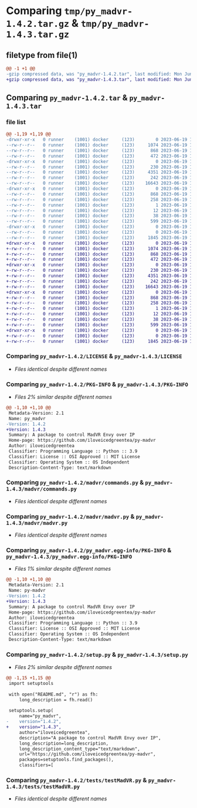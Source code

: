 # Comparing `tmp/py_madvr-1.4.2.tar.gz` & `tmp/py_madvr-1.4.3.tar.gz`

## filetype from file(1)

```diff
@@ -1 +1 @@
-gzip compressed data, was "py_madvr-1.4.2.tar", last modified: Mon Jun 19 16:10:06 2023, max compression
+gzip compressed data, was "py_madvr-1.4.3.tar", last modified: Mon Jun 19 17:17:45 2023, max compression
```

## Comparing `py_madvr-1.4.2.tar` & `py_madvr-1.4.3.tar`

### file list

```diff
@@ -1,19 +1,19 @@
-drwxr-xr-x   0 runner    (1001) docker     (123)        0 2023-06-19 16:10:06.774314 py_madvr-1.4.2/
--rw-r--r--   0 runner    (1001) docker     (123)     1074 2023-06-19 16:09:55.000000 py_madvr-1.4.2/LICENSE
--rw-r--r--   0 runner    (1001) docker     (123)      868 2023-06-19 16:10:06.774314 py_madvr-1.4.2/PKG-INFO
--rw-r--r--   0 runner    (1001) docker     (123)      472 2023-06-19 16:09:55.000000 py_madvr-1.4.2/README.md
-drwxr-xr-x   0 runner    (1001) docker     (123)        0 2023-06-19 16:10:06.770314 py_madvr-1.4.2/madvr/
--rw-r--r--   0 runner    (1001) docker     (123)      230 2023-06-19 16:09:55.000000 py_madvr-1.4.2/madvr/__init__.py
--rw-r--r--   0 runner    (1001) docker     (123)     4351 2023-06-19 16:09:55.000000 py_madvr-1.4.2/madvr/commands.py
--rw-r--r--   0 runner    (1001) docker     (123)      242 2023-06-19 16:09:55.000000 py_madvr-1.4.2/madvr/errors.py
--rw-r--r--   0 runner    (1001) docker     (123)    16643 2023-06-19 16:09:55.000000 py_madvr-1.4.2/madvr/madvr.py
-drwxr-xr-x   0 runner    (1001) docker     (123)        0 2023-06-19 16:10:06.770314 py_madvr-1.4.2/py_madvr.egg-info/
--rw-r--r--   0 runner    (1001) docker     (123)      868 2023-06-19 16:10:06.000000 py_madvr-1.4.2/py_madvr.egg-info/PKG-INFO
--rw-r--r--   0 runner    (1001) docker     (123)      258 2023-06-19 16:10:06.000000 py_madvr-1.4.2/py_madvr.egg-info/SOURCES.txt
--rw-r--r--   0 runner    (1001) docker     (123)        1 2023-06-19 16:10:06.000000 py_madvr-1.4.2/py_madvr.egg-info/dependency_links.txt
--rw-r--r--   0 runner    (1001) docker     (123)       12 2023-06-19 16:10:06.000000 py_madvr-1.4.2/py_madvr.egg-info/top_level.txt
--rw-r--r--   0 runner    (1001) docker     (123)       38 2023-06-19 16:10:06.774314 py_madvr-1.4.2/setup.cfg
--rw-r--r--   0 runner    (1001) docker     (123)      599 2023-06-19 16:09:55.000000 py_madvr-1.4.2/setup.py
-drwxr-xr-x   0 runner    (1001) docker     (123)        0 2023-06-19 16:10:06.774314 py_madvr-1.4.2/tests/
--rw-r--r--   0 runner    (1001) docker     (123)        0 2023-06-19 16:09:55.000000 py_madvr-1.4.2/tests/__init__.py
--rw-r--r--   0 runner    (1001) docker     (123)     1845 2023-06-19 16:09:55.000000 py_madvr-1.4.2/tests/testMadVR.py
+drwxr-xr-x   0 runner    (1001) docker     (123)        0 2023-06-19 17:17:45.661504 py_madvr-1.4.3/
+-rw-r--r--   0 runner    (1001) docker     (123)     1074 2023-06-19 17:17:34.000000 py_madvr-1.4.3/LICENSE
+-rw-r--r--   0 runner    (1001) docker     (123)      868 2023-06-19 17:17:45.661504 py_madvr-1.4.3/PKG-INFO
+-rw-r--r--   0 runner    (1001) docker     (123)      472 2023-06-19 17:17:34.000000 py_madvr-1.4.3/README.md
+drwxr-xr-x   0 runner    (1001) docker     (123)        0 2023-06-19 17:17:45.661504 py_madvr-1.4.3/madvr/
+-rw-r--r--   0 runner    (1001) docker     (123)      230 2023-06-19 17:17:34.000000 py_madvr-1.4.3/madvr/__init__.py
+-rw-r--r--   0 runner    (1001) docker     (123)     4351 2023-06-19 17:17:34.000000 py_madvr-1.4.3/madvr/commands.py
+-rw-r--r--   0 runner    (1001) docker     (123)      242 2023-06-19 17:17:34.000000 py_madvr-1.4.3/madvr/errors.py
+-rw-r--r--   0 runner    (1001) docker     (123)    16643 2023-06-19 17:17:34.000000 py_madvr-1.4.3/madvr/madvr.py
+drwxr-xr-x   0 runner    (1001) docker     (123)        0 2023-06-19 17:17:45.661504 py_madvr-1.4.3/py_madvr.egg-info/
+-rw-r--r--   0 runner    (1001) docker     (123)      868 2023-06-19 17:17:45.000000 py_madvr-1.4.3/py_madvr.egg-info/PKG-INFO
+-rw-r--r--   0 runner    (1001) docker     (123)      258 2023-06-19 17:17:45.000000 py_madvr-1.4.3/py_madvr.egg-info/SOURCES.txt
+-rw-r--r--   0 runner    (1001) docker     (123)        1 2023-06-19 17:17:45.000000 py_madvr-1.4.3/py_madvr.egg-info/dependency_links.txt
+-rw-r--r--   0 runner    (1001) docker     (123)       12 2023-06-19 17:17:45.000000 py_madvr-1.4.3/py_madvr.egg-info/top_level.txt
+-rw-r--r--   0 runner    (1001) docker     (123)       38 2023-06-19 17:17:45.661504 py_madvr-1.4.3/setup.cfg
+-rw-r--r--   0 runner    (1001) docker     (123)      599 2023-06-19 17:17:34.000000 py_madvr-1.4.3/setup.py
+drwxr-xr-x   0 runner    (1001) docker     (123)        0 2023-06-19 17:17:45.661504 py_madvr-1.4.3/tests/
+-rw-r--r--   0 runner    (1001) docker     (123)        0 2023-06-19 17:17:34.000000 py_madvr-1.4.3/tests/__init__.py
+-rw-r--r--   0 runner    (1001) docker     (123)     1845 2023-06-19 17:17:34.000000 py_madvr-1.4.3/tests/testMadVR.py
```

### Comparing `py_madvr-1.4.2/LICENSE` & `py_madvr-1.4.3/LICENSE`

 * *Files identical despite different names*

### Comparing `py_madvr-1.4.2/PKG-INFO` & `py_madvr-1.4.3/PKG-INFO`

 * *Files 2% similar despite different names*

```diff
@@ -1,10 +1,10 @@
 Metadata-Version: 2.1
 Name: py_madvr
-Version: 1.4.2
+Version: 1.4.3
 Summary: A package to control MadVR Envy over IP
 Home-page: https://github.com/iloveicedgreentea/py-madvr
 Author: iloveicedgreentea
 Classifier: Programming Language :: Python :: 3.9
 Classifier: License :: OSI Approved :: MIT License
 Classifier: Operating System :: OS Independent
 Description-Content-Type: text/markdown
```

### Comparing `py_madvr-1.4.2/madvr/commands.py` & `py_madvr-1.4.3/madvr/commands.py`

 * *Files identical despite different names*

### Comparing `py_madvr-1.4.2/madvr/madvr.py` & `py_madvr-1.4.3/madvr/madvr.py`

 * *Files identical despite different names*

### Comparing `py_madvr-1.4.2/py_madvr.egg-info/PKG-INFO` & `py_madvr-1.4.3/py_madvr.egg-info/PKG-INFO`

 * *Files 1% similar despite different names*

```diff
@@ -1,10 +1,10 @@
 Metadata-Version: 2.1
 Name: py-madvr
-Version: 1.4.2
+Version: 1.4.3
 Summary: A package to control MadVR Envy over IP
 Home-page: https://github.com/iloveicedgreentea/py-madvr
 Author: iloveicedgreentea
 Classifier: Programming Language :: Python :: 3.9
 Classifier: License :: OSI Approved :: MIT License
 Classifier: Operating System :: OS Independent
 Description-Content-Type: text/markdown
```

### Comparing `py_madvr-1.4.2/setup.py` & `py_madvr-1.4.3/setup.py`

 * *Files 2% similar despite different names*

```diff
@@ -1,15 +1,15 @@
 import setuptools
 
 with open("README.md", "r") as fh:
     long_description = fh.read()
 
 setuptools.setup(
     name="py_madvr",
-    version="1.4.2",
+    version="1.4.3",
     author="iloveicedgreentea",
     description="A package to control MadVR Envy over IP",
     long_description=long_description,
     long_description_content_type="text/markdown",
     url="https://github.com/iloveicedgreentea/py-madvr",
     packages=setuptools.find_packages(),
     classifiers=[
```

### Comparing `py_madvr-1.4.2/tests/testMadVR.py` & `py_madvr-1.4.3/tests/testMadVR.py`

 * *Files identical despite different names*

